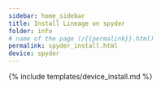 ```yaml
---
sidebar: home_sidebar
title: Install Lineage on spyder
folder: info
# name of the page (/{{permalink}}.html)
permalink: spyder_install.html
device: spyder
---
```

{% include templates/device_install.md %}
